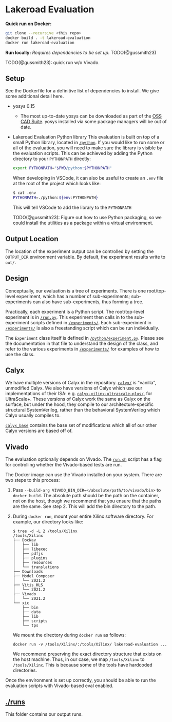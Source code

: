 # Lakeroad Evaluation

**Quick run on Docker:**

```sh
git clone --recursive <this repo>
docker build . -t lakeroad-evaluation
docker run lakeroad-evaluation
```

**Run locally:** *Requires dependencies to be set up.* TODO(@gussmith23)

TODO(@gussmith23): quick run w/o Vivado.

## Setup

See the Dockerfile for a definitive list of dependencies to install.
We give some additional detail here.

- yosys 0.15
  - The most up-to-date yosys can be downloaded as part of the [OSS CAD Suite](https://github.com/YosysHQ/oss-cad-suite-build/releases).
    yosys installed via some package managers will be out of date.

- Lakeroad Evaluation Python library
  This evaluation is built on top of a small Python library,
    located in [`/python`](/python/).
  If you would like to run some or all of the evaluation,
    you will need to make sure
    the library is visible
    by the evaluation scripts.
  This can be achieved by
    adding the Python directory to your `PYTHONPATH` directly:

  ```sh
  export PYTHONPATH="$PWD/python:$PYTHONPATH"
  ```

  When developing in VSCode,
    it can also be useful
    to create an `.env` file
    at the root of the project
    which looks like:

  ```sh
  $ cat .env
  PYTHONPATH=./python:${env:PYTHONPATH}
  ```

  This will tell VSCode to add the library to the `PYTHONPATH`

  TODO(@gussmith23): Figure out how to use Python packaging, so we could install
    the utilities as a package within a virtual environment.

## Output Location

The location of the experiment output
  can be controlled
  by setting the
  `OUTPUT_DIR` environment variable.
By default, the experiment results
  write to `out/`.

## Design

Conceptually, our evaluation is
  a tree of experiments.
There is one root/top-level experiment,
  which has a number of sub-experiments;
  sub-experiments can also have sub-experiments,
  thus forming a tree.

Practically, each experiment is a Python script.
The root/top-level experiment
  is in [`/run.py`](/run.py).
This experiment
  then calls in to the sub-experiment scripts
  defined in [`/experiments/`](/experiments/).
Each sub-experiment
  in [`/experiments/`](/experiments/)
  is also a freestanding script which can be run individually.

The `Experiment` class itself is defined in
  [`/python/experiment.py`](/python/experiment.py).
Please see the documentation in that file to understand
  the design of the class,
  and refer to the various experiments
  in [`/experiments/`](/experiments/)
  for examples of how to use the class.
  
## Calyx

We have multiple versions of Calyx in the repository.
[`calyx/`](./calyx/) is "vanilla", unmodified Calyx.
We also have versions of Calyx which use our implementations of their ISA:
  e.g.
  [`calyx-xilinx-ultrascale-plus/`](./calyx-xilinx-ultrascale-plus/), for UltraScale+.
These versions of Calyx
  work the same as Calyx on the surface,
  but under the hood,
  they compile to our architecture-specific
  structural SystemVerilog,
  rather than the behavioral SystemVerilog
  which Calyx usually compiles to.

[`calyx_base`](./calyx_base/)
  contains the base set of modifications
  which all of our other Calyx versions
  are based off of.

## Vivado

The evaluation optionally depends
  on Vivado.
The [`run.sh`](/run.sh) script
  has a flag for controlling whether
  the Vivado-based tests are run.

The Docker image can use the Vivado installed on your system.
There are two steps to this process:

1. Pass `--build-arg VIVADO_BIN_DIR=</absolute/path/to/vivado/bin>`
    to `docker build`.
    The absolute path should be the path on the container,
      not on the host, though we recommend that you ensure
      that the paths are the same. See step 2.
    This will add the bin directory to the path.
2. During `docker run`, mount your entire Xilinx software directory. For example, our
    directory looks like:

    ```raw
    $ tree -d -L 2 /tools/Xilinx
    /tools/Xilinx
    ├── DocNav
    │   ├── lib
    │   ├── libexec
    │   ├── pdfjs
    │   ├── plugins
    │   ├── resources
    │   └── translations
    ├── Downloads
    ├── Model_Composer
    │   └── 2021.2
    ├── Vitis_HLS
    │   └── 2021.2
    ├── Vivado
    │   └── 2021.2
    └── xic
        ├── bin
        ├── data
        ├── lib
        ├── scripts
        └── tps
    ```

    We mount the directory during `docker run` as follows:

    ```shell
    docker run -v /tools/Xilinx/:/tools/Xilinx/ lakeroad-evaluation ...
    ```

    We recommend preserving the exact directory structure that exists on the host machine.
    Thus, in our case, we map `/tools/Xilinx` to `/tools/Xilinx`.
    This is because some of the tools have hardcoded directories.

Once the environment is set up correctly, you should be able
  to run the evaluation scripts
  with Vivado-based eval enabled.

## [./runs](./runs)

This folder contains our output runs.
